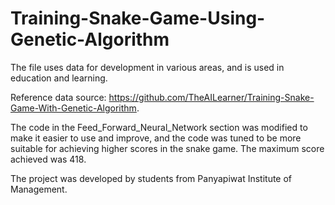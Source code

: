# Training-Snake-Game-Using-Genetic-Algorithm

The file uses data for development in various areas, and is used in education and learning.

Reference data source: https://github.com/TheAILearner/Training-Snake-Game-With-Genetic-Algorithm. 

The code in the Feed_Forward_Neural_Network section was modified to make it easier to use and improve, and the code was tuned to be more suitable for achieving higher scores in the snake game. The maximum score achieved was 418.

The project was developed by students from Panyapiwat Institute of Management.
